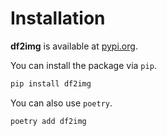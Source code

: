 # Installation

**df2img** is available at [pypi.org](https://pypi.org/project/df2img).

You can install the package via ``pip``.

```bash
pip install df2img
```

You can also use ``poetry``.

```bash
poetry add df2img
```
